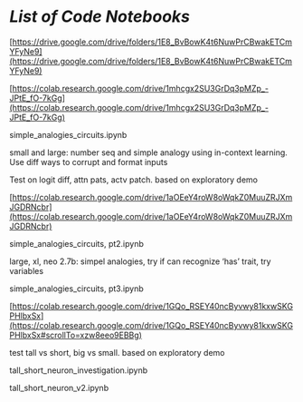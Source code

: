 # _List of Code Notebooks_

[https://drive.google.com/drive/folders/1E8_BvBowK4t6NuwPrCBwakETCmYFyNe9](https://drive.google.com/drive/folders/1E8_BvBowK4t6NuwPrCBwakETCmYFyNe9)

[https://colab.research.google.com/drive/1mhcgx2SU3GrDq3pMZp_-JPtE_fO-7kGg](https://colab.research.google.com/drive/1mhcgx2SU3GrDq3pMZp_-JPtE_fO-7kGg)

simple_analogies_circuits.ipynb

small and large: number seq and simple analogy using in-context learning. Use diff ways to corrupt and format inputs

Test on logit diff, attn pats, actv patch. based on exploratory demo

[https://colab.research.google.com/drive/1aOEeY4roW8oWqkZ0MuuZRJXmJGDRNcbr](https://colab.research.google.com/drive/1aOEeY4roW8oWqkZ0MuuZRJXmJGDRNcbr)

simple_analogies_circuits, pt2.ipynb

large, xl, neo 2.7b: simpel analogies, try if can recognize ‘has’ trait, try variables

simple_analogies_circuits, pt3.ipynb

[https://colab.research.google.com/drive/1GQo_RSEY40ncByvwy81kxwSKGPHlbxSx](https://colab.research.google.com/drive/1GQo_RSEY40ncByvwy81kxwSKGPHlbxSx#scrollTo=xzw8eeo9EBBg)

test tall vs short, big vs small. based on exploratory demo

tall_short_neuron_investigation.ipynb

tall_short_neuron_v2.ipynb